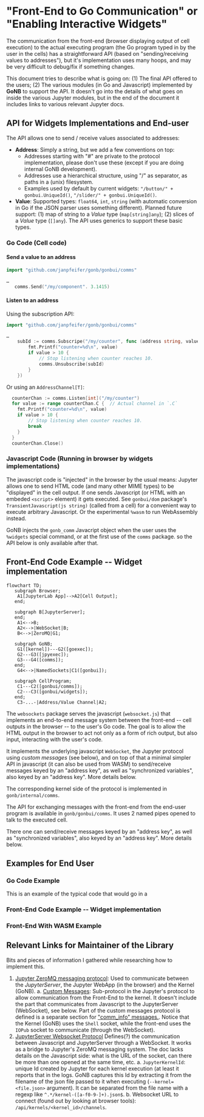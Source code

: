# "Front-End to Go Communication" or "Enabling Interactive Widgets"

The communication from the front-end (browser displaying output of cell execution) to the actual
executing program (the Go program typed in by the user in the cells) has a straightforward API
(based on "sending/receiving values to addresses"), but it's implementation uses many hoops,
and may be very difficult to debug/fix if something changes.

This document tries to describe what is going on: (1) The final API offered to the users; (2) The various
modules (in Go and Javascript) implemented by **GoNB** to support the API. 
It doesn't go into the details of what goes on inside the various Jupyter modules, but in the end
of the document it includes links to various relevant Jupyter docs.

## API for Widgets Implementations and End-user

The API allows one to send / receive values associated to addresses:

* **Address**: Simply a string, but we add a few conventions on top:
  * Addresses starting with "#" are private to the protocol implementation, please don't
    use these (except if you are doing internal GoNB development).
  * Addresses use a hierarchical structure, using "/" as separator, as paths in a (unix) filesystem.
  * Examples used by default by current widgets: `"/button/" + gonbui.UniqueId()`, `"/slider/" + gonbui.UniqueId()`.
* **Value**: Supported types: `float64`, `int`, `string` (with automatic conversion in Go if the
  JSON parser uses something different). Planned future support: (1) map of string to a *Value* type 
  (`map[string]any`); (2) slices of a *Value* type (`[]any`). The API uses generics to support
  these basic types.

### Go Code (Cell code)

#### Send a value to an address

```go
import "github.com/janpfeifer/gonb/gonbui/comms"

…
   comms.Send("/my/component". 3.1415)
```

#### Listen to an address

Using the subscription API:

```go
import "github.com/janpfeifer/gonb/gonbui/comms"

…
    subId := comms.Subscripe("/my/counter", func (address string, value int) {
		fmt.Printf("counter=%d\n", value)
		if value > 10 {
			// Stop listening when counter reaches 10.
			comms.Unsubscribe(subId)
        }
    })
```

Or using an `AddressChannel[T]`:

```go
  counterChan := comms.Listen[int]("/my/counter")
  for value := range counterChan.C {  // Actual channel in `.C`
    fmt.Printf("counter=%d\n", value)
    if value > 10 {
        // Stop listening when counter reaches 10.
        break
    }
  }
  counterChan.Close()
```

### Javascript Code (Running in browser by widgets implementations)

The javascript code is "injected" in the browser by the usual means: Jupyter allows one to
send HTML code (and many other MIME types) to be "displayed" in the cell output. 
If one sends Javascript (or HTML with an embeded `<script>` element) it gets executed. 
See `gonbui/dom` package's `TransientJavascript(js string)` (called from a cell) for a convenient
way to execute arbitrary Javascript.
Or the experimental `%wasm` to run WebAssembly instead.

GoNB injects the `gonb_comm` Javacript object when the user uses the `%widgets` special command,
or at the first use of the `comms` package. so the API below is only available after that.




## Front-End Code Example -- Widget implementation

```mermaid
flowchart TD;
   subgraph Browser;
    A1[JupyterLab App]-->A2[Cell Output];
   end;

   subgraph B[JupyterServer];
   end;
    A1<-->B;
    A2<-->|WebSocket|B;
    B<-->|ZeroMQ|G1;

   subgraph GoNB;
    G1([kernel])---G2([goexec]);
    G2---G3([jpyexec]);
    G3---G4([comms]);
   end;
    G4<-->|NamedSockets|C1([gonbui]);

   subgraph CellProgram;
    C1---C2([gonbui/comms]);
    C2---C3([gonbui/widgets]);
   end;
    C3-...-|Address/Value Channel|A2;
```

The `websockets` package serves the javascript (`websocket.js`) that implements an end-to-end message
system between the front-end -- cell outputs in the browser -- to the user's Go code.
The goal is to allow the HTML output in the browser to act not only as a form
of rich output, but also input, interacting with the user's code.

It implements the underlying javascript `WebSocket`, the Jupyter protocol using _custom messages_ (see below), and
on top of that a minimal simpler API in javascript (it can also be used from WASM) to send/receive messages keyed
by an "address key", as well as "synchronized variables", also keyed by an "address key". More details below.

The corresponding kernel side of the protocol is implemented in `gonb/internal/comms`.

The API for exchanging messages with the front-end from the end-user program is available
in `gonb/gonbui/comms`. It uses 2 named pipes opened to talk to the executed cell.

There one can send/receive messages keyed
by an "address key", as well as "synchronized variables", also keyed by an "address key". More details below.

## Examples for End User

### Go Code Example

This is an example of the typical code that would go in a 

### Front-End Code Example -- Widget implementation


### Front-End With WASM Example


## Relevant Links for Maintainer of the Library

Bits and pieces of information I gathered while researching how to implement this.

1. [Jupyter ZeroMQ messaging protocol](https://jupyter-client.readthedocs.io/en/latest/messaging.html):
   Used to communicate between the _JupyterServer_, the Jupyter WebApp (in the browser) and the 
   Kernel (GoNB).
   a. [Custom Messages](https://jupyter-client.readthedocs.io/en/latest/messaging.html#custom-messages):
      Sub-protocol in the Jupyter's protocol to allow communication from the Front-End to the kernel.
      It doesn't include the part that communicates from Javascript to the JupyterServer (WebSocket),
      see below. Part of the custom messages protocol is defined is a separate section for
      ["comm_info" messages.](https://jupyter-client.readthedocs.io/en/latest/messaging.html#comm-info).
      Notice that the Kernel (GoNB) uses the `Shell` socket, while the front-end uses the `IOPub`
      socket to communicate (through the WebSocket).
2. [JupyterServer Websocket Protocol](https://jupyter-server.readthedocs.io/en/latest/developers/websocket-protocols.html)
   Defines(?) the communication between Javascript and JupyterServer through a WebSocket. 
   It works as a bridge to Jupyter's ZeroMQ messaging system.
   The doc lacks details on the Javascript side: what is the URL of the socket, can there be more than
   one opened at the same time, etc.
   a. `JupyterKernelId`: unique Id created by Jupyter for each kernel execution (at least it reports that 
      in the logs. GoNB captures this Id by extracting it from the filename of the json file passed to
      it when executing (`--kernel=<file.json>` argument). It can be separated from the file name with 
      a regexp like `^.*/kernel-([a-f0-9-]+).json$`. 
   b. Websocket URL to connect (found out by looking at browser tools): 
      `/api/kernels/<kernel_id>/channels`.

